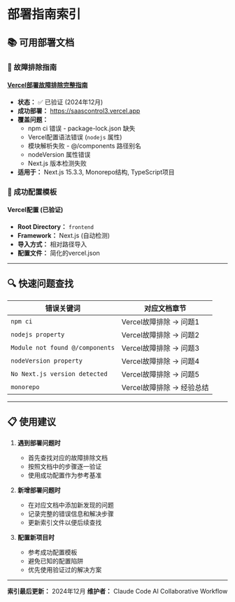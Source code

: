# 部署指南索引

## 📚 可用部署文档

### 🔧 故障排除指南

#### [Vercel部署故障排除完整指南](./VERCEL_DEPLOYMENT_TROUBLESHOOTING.md)
- **状态：** ✅ 已验证 (2024年12月)
- **成功部署：** https://saascontrol3.vercel.app
- **覆盖问题：**
  - npm ci 错误 - package-lock.json 缺失
  - Vercel配置语法错误 (`nodejs` 属性)
  - 模块解析失败 - @/components 路径别名
  - nodeVersion 属性错误
  - Next.js 版本检测失败
- **适用于：** Next.js 15.3.3, Monorepo结构, TypeScript项目

### 🚀 成功配置模板

#### Vercel配置 (已验证)
- **Root Directory：** `frontend`
- **Framework：** Next.js (自动检测)
- **导入方式：** 相对路径导入
- **配置文件：** 简化的vercel.json

---

## 🔍 快速问题查找

| 错误关键词 | 对应文档章节 |
|-----------|-------------|
| `npm ci` | Vercel故障排除 → 问题1 |
| `nodejs property` | Vercel故障排除 → 问题2 |
| `Module not found @/components` | Vercel故障排除 → 问题3 |
| `nodeVersion property` | Vercel故障排除 → 问题4 |
| `No Next.js version detected` | Vercel故障排除 → 问题5 |
| `monorepo` | Vercel故障排除 → 经验总结 |

---

## 📋 使用建议

1. **遇到部署问题时**
   - 首先查找对应的故障排除文档
   - 按照文档中的步骤逐一验证
   - 使用成功配置作为参考基准

2. **新增部署问题时**
   - 在对应文档中添加新发现的问题
   - 记录完整的错误信息和解决步骤
   - 更新索引文件以便后续查找

3. **配置新项目时**
   - 参考成功配置模板
   - 避免已知的配置陷阱
   - 优先使用验证过的解决方案

---

**索引最后更新：** 2024年12月
**维护者：** Claude Code AI Collaborative Workflow